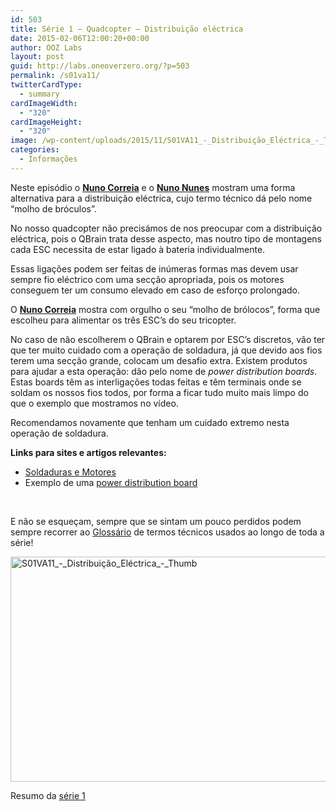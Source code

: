 ```yaml
---
id: 503
title: Série 1 – Quadcopter – Distribuição eléctrica
date: 2015-02-06T12:00:20+00:00
author: OOZ Labs
layout: post
guid: http://labs.oneoverzero.org/?p=503
permalink: /s01va11/
twitterCardType:
  - summary
cardImageWidth:
  - "320"
cardImageHeight:
  - "320"
image: /wp-content/uploads/2015/11/S01VA11_-_Distribuição_Eléctrica_-_Thumb.jpg
categories:
  - Informações
---
```

Neste episódio o [**Nuno Correia**](http://labs.oneoverzero.org/equipa/nuno-correia/ "Nuno Correia") e o [**Nuno Nunes**](http://labs.oneoverzero.org/equipa/nuno-nunes/ "Nuno Nunes") mostram uma forma alternativa para a distribuição eléctrica, cujo termo técnico dá pelo nome &#8220;molho de bróculos&#8221;.

<p style="text-align: center;">
</p>

No nosso quadcopter não precisámos de nos preocupar com a distribuição eléctrica, pois o QBrain trata desse aspecto, mas noutro tipo de montagens cada ESC necessita de estar ligado à bateria individualmente.

Essas ligações podem ser feitas de inúmeras formas mas devem usar sempre fio eléctrico com uma secção apropriada, pois os motores conseguem ter um consumo elevado em caso de esforço prolongado.

O [**Nuno Correia**](http://labs.oneoverzero.org/equipa/nuno-correia/ "Nuno Correia") mostra com orgulho o seu &#8220;molho de brólocos&#8221;, forma que escolheu para alimentar os três ESC&#8217;s do seu tricopter.

No caso de não escolherem o QBrain e optarem por ESC&#8217;s discretos, vão ter que ter muito cuidado com a operação de soldadura, já que devido aos fios terem uma secção grande, colocam um desafio extra. Existem produtos para ajudar a esta operação: dão pelo nome de _power distribution boards_. Estas boards têm as interligações todas feitas e têm terminais onde se soldam os nossos fios todos, por forma a ficar tudo muito mais limpo do que o exemplo que mostramos no vídeo.

Recomendamos novamente que tenham um cuidado extremo nesta operação de soldadura.

**Links para sites e artigos relevantes:**

  * <a title="Série 1 – Quadcopter – Soldaduras e Motores" href="http://labs.oneoverzero.org/s01e03/" target="_blank">Soldaduras e Motores</a>
  * Exemplo de uma <a title="Hobby King Quadcopter Power Distribution Board" href="http://www.hobbyking.com/hobbyking/store/uh_viewitem.asp?idproduct=34528&aff=1325431" target="_blank">power distribution board</a>

&nbsp;

E não se esqueçam, sempre que se sintam um pouco perdidos podem sempre recorrer ao [Glossário](http://labs.oneoverzero.org/s01-glossary/ "Glossário") de termos técnicos usados ao longo de toda a série!

[<img class="aligncenter size-large wp-image-258" src="http://labs.oneoverzero.org/wp-content/uploads/2015/11/S01VA11_-_Distribuição_Eléctrica_-_Thumb-1024x576.jpg" alt="S01VA11_-_Distribuição_Eléctrica_-_Thumb" width="640" height="360" srcset="http://labs.oneoverzero.org/wp-content/uploads/2015/11/S01VA11_-_Distribuição_Eléctrica_-_Thumb-1024x576.jpg 1024w, http://labs.oneoverzero.org/wp-content/uploads/2015/11/S01VA11_-_Distribuição_Eléctrica_-_Thumb-300x169.jpg 300w, http://labs.oneoverzero.org/wp-content/uploads/2015/11/S01VA11_-_Distribuição_Eléctrica_-_Thumb-267x150.jpg 267w, http://labs.oneoverzero.org/wp-content/uploads/2015/11/S01VA11_-_Distribuição_Eléctrica_-_Thumb.jpg 1280w" sizes="(max-width: 640px) 100vw, 640px" />](http://labs.oneoverzero.org/wp-content/uploads/2015/11/S01VA11_-_Distribuição_Eléctrica_-_Thumb.jpg)

Resumo da [série 1](http://labs.oneoverzero.org/series/serie-1/ "Resumo da série 1")